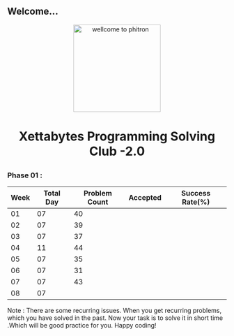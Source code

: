 ## Welcome...

<p align="center">
  <img src="https://play-lh.googleusercontent.com/sD1PjHX1s76Nw54bki3rIvqjLmKXrJNenU8YmrKTznL3r9c7a8wFzjb6_TUoyKAMa5w" alt="wellcome to phitron" width="200" height="200"/>
</p>

<h1><p style="text-align: center;">Xettabytes Programming Solving Club -2.0</p></h1>

### Phase 01 : 
|Week|Total Day|Problem Count|Accepted|Success Rate(%)|
|-|-|-|-|-|
|01|07|40|||
|02|07|39|||
|03|07|37|||
|04|11|44|||
|05|07|35|||
|06|07|31|||
|07|07|43|||
|08|07|  |||


Note : There are some recurring issues. When you get recurring problems, which you have solved in the past. Now your task is to solve it in short time .Which will be good practice for you. Happy coding!
